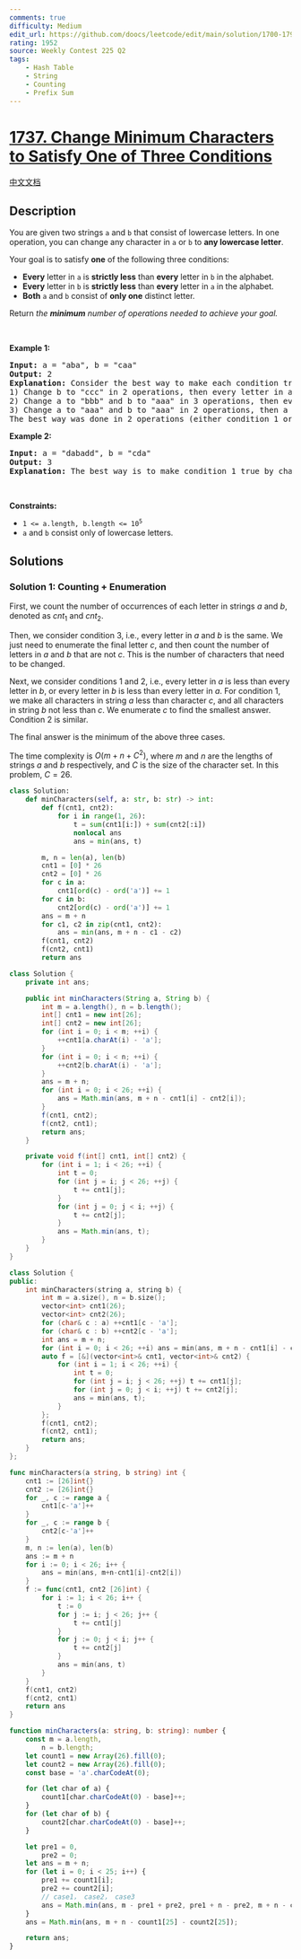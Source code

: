 ```yaml
---
comments: true
difficulty: Medium
edit_url: https://github.com/doocs/leetcode/edit/main/solution/1700-1799/1737.Change%20Minimum%20Characters%20to%20Satisfy%20One%20of%20Three%20Conditions/README_EN.md
rating: 1952
source: Weekly Contest 225 Q2
tags:
    - Hash Table
    - String
    - Counting
    - Prefix Sum
---
```


<!-- problem:start -->

# [1737. Change Minimum Characters to Satisfy One of Three Conditions](https://leetcode.com/problems/change-minimum-characters-to-satisfy-one-of-three-conditions)

[中文文档](/solution/1700-1799/1737.Change%20Minimum%20Characters%20to%20Satisfy%20One%20of%20Three%20Conditions/README.md)

## Description

<p>You are given two strings <code>a</code> and <code>b</code> that consist of lowercase letters. In one operation, you can change any character in <code>a</code> or <code>b</code> to <strong>any lowercase letter</strong>.</p>

<p>Your goal is to satisfy <strong>one</strong> of the following three conditions:</p>

<ul>
	<li><strong>Every</strong> letter in <code>a</code> is <strong>strictly less</strong> than <strong>every</strong> letter in <code>b</code> in the alphabet.</li>
	<li><strong>Every</strong> letter in <code>b</code> is <strong>strictly less</strong> than <strong>every</strong> letter in <code>a</code> in the alphabet.</li>
	<li><strong>Both</strong> <code>a</code> and <code>b</code> consist of <strong>only one</strong> distinct letter.</li>
</ul>

<p>Return <em>the <strong>minimum</strong> number of operations needed to achieve your goal.</em></p>

<p>&nbsp;</p>
<p><strong class="example">Example 1:</strong></p>

<pre>
<strong>Input:</strong> a = &quot;aba&quot;, b = &quot;caa&quot;
<strong>Output:</strong> 2
<strong>Explanation:</strong> Consider the best way to make each condition true:
1) Change b to &quot;ccc&quot; in 2 operations, then every letter in a is less than every letter in b.
2) Change a to &quot;bbb&quot; and b to &quot;aaa&quot; in 3 operations, then every letter in b is less than every letter in a.
3) Change a to &quot;aaa&quot; and b to &quot;aaa&quot; in 2 operations, then a and b consist of one distinct letter.
The best way was done in 2 operations (either condition 1 or condition 3).
</pre>

<p><strong class="example">Example 2:</strong></p>

<pre>
<strong>Input:</strong> a = &quot;dabadd&quot;, b = &quot;cda&quot;
<strong>Output:</strong> 3
<strong>Explanation:</strong> The best way is to make condition 1 true by changing b to &quot;eee&quot;.
</pre>

<p>&nbsp;</p>
<p><strong>Constraints:</strong></p>

<ul>
	<li><code>1 &lt;= a.length, b.length &lt;= 10<sup>5</sup></code></li>
	<li><code>a</code> and <code>b</code> consist only of lowercase letters.</li>
</ul>

## Solutions

<!-- solution:start -->

### Solution 1: Counting + Enumeration

First, we count the number of occurrences of each letter in strings $a$ and $b$, denoted as $cnt_1$ and $cnt_2$.

Then, we consider condition $3$, i.e., every letter in $a$ and $b$ is the same. We just need to enumerate the final letter $c$, and then count the number of letters in $a$ and $b$ that are not $c$. This is the number of characters that need to be changed.

Next, we consider conditions $1$ and $2$, i.e., every letter in $a$ is less than every letter in $b$, or every letter in $b$ is less than every letter in $a$. For condition $1$, we make all characters in string $a$ less than character $c$, and all characters in string $b$ not less than $c$. We enumerate $c$ to find the smallest answer. Condition $2$ is similar.

The final answer is the minimum of the above three cases.

The time complexity is $O(m + n + C^2)$, where $m$ and $n$ are the lengths of strings $a$ and $b$ respectively, and $C$ is the size of the character set. In this problem, $C = 26$.

<!-- tabs:start -->

```python
class Solution:
    def minCharacters(self, a: str, b: str) -> int:
        def f(cnt1, cnt2):
            for i in range(1, 26):
                t = sum(cnt1[i:]) + sum(cnt2[:i])
                nonlocal ans
                ans = min(ans, t)

        m, n = len(a), len(b)
        cnt1 = [0] * 26
        cnt2 = [0] * 26
        for c in a:
            cnt1[ord(c) - ord('a')] += 1
        for c in b:
            cnt2[ord(c) - ord('a')] += 1
        ans = m + n
        for c1, c2 in zip(cnt1, cnt2):
            ans = min(ans, m + n - c1 - c2)
        f(cnt1, cnt2)
        f(cnt2, cnt1)
        return ans
```

```java
class Solution {
    private int ans;

    public int minCharacters(String a, String b) {
        int m = a.length(), n = b.length();
        int[] cnt1 = new int[26];
        int[] cnt2 = new int[26];
        for (int i = 0; i < m; ++i) {
            ++cnt1[a.charAt(i) - 'a'];
        }
        for (int i = 0; i < n; ++i) {
            ++cnt2[b.charAt(i) - 'a'];
        }
        ans = m + n;
        for (int i = 0; i < 26; ++i) {
            ans = Math.min(ans, m + n - cnt1[i] - cnt2[i]);
        }
        f(cnt1, cnt2);
        f(cnt2, cnt1);
        return ans;
    }

    private void f(int[] cnt1, int[] cnt2) {
        for (int i = 1; i < 26; ++i) {
            int t = 0;
            for (int j = i; j < 26; ++j) {
                t += cnt1[j];
            }
            for (int j = 0; j < i; ++j) {
                t += cnt2[j];
            }
            ans = Math.min(ans, t);
        }
    }
}
```

```cpp
class Solution {
public:
    int minCharacters(string a, string b) {
        int m = a.size(), n = b.size();
        vector<int> cnt1(26);
        vector<int> cnt2(26);
        for (char& c : a) ++cnt1[c - 'a'];
        for (char& c : b) ++cnt2[c - 'a'];
        int ans = m + n;
        for (int i = 0; i < 26; ++i) ans = min(ans, m + n - cnt1[i] - cnt2[i]);
        auto f = [&](vector<int>& cnt1, vector<int>& cnt2) {
            for (int i = 1; i < 26; ++i) {
                int t = 0;
                for (int j = i; j < 26; ++j) t += cnt1[j];
                for (int j = 0; j < i; ++j) t += cnt2[j];
                ans = min(ans, t);
            }
        };
        f(cnt1, cnt2);
        f(cnt2, cnt1);
        return ans;
    }
};
```

```go
func minCharacters(a string, b string) int {
	cnt1 := [26]int{}
	cnt2 := [26]int{}
	for _, c := range a {
		cnt1[c-'a']++
	}
	for _, c := range b {
		cnt2[c-'a']++
	}
	m, n := len(a), len(b)
	ans := m + n
	for i := 0; i < 26; i++ {
		ans = min(ans, m+n-cnt1[i]-cnt2[i])
	}
	f := func(cnt1, cnt2 [26]int) {
		for i := 1; i < 26; i++ {
			t := 0
			for j := i; j < 26; j++ {
				t += cnt1[j]
			}
			for j := 0; j < i; j++ {
				t += cnt2[j]
			}
			ans = min(ans, t)
		}
	}
	f(cnt1, cnt2)
	f(cnt2, cnt1)
	return ans
}
```

```ts
function minCharacters(a: string, b: string): number {
    const m = a.length,
        n = b.length;
    let count1 = new Array(26).fill(0);
    let count2 = new Array(26).fill(0);
    const base = 'a'.charCodeAt(0);

    for (let char of a) {
        count1[char.charCodeAt(0) - base]++;
    }
    for (let char of b) {
        count2[char.charCodeAt(0) - base]++;
    }

    let pre1 = 0,
        pre2 = 0;
    let ans = m + n;
    for (let i = 0; i < 25; i++) {
        pre1 += count1[i];
        pre2 += count2[i];
        // case1， case2， case3
        ans = Math.min(ans, m - pre1 + pre2, pre1 + n - pre2, m + n - count1[i] - count2[i]);
    }
    ans = Math.min(ans, m + n - count1[25] - count2[25]);

    return ans;
}
```

<!-- tabs:end -->

<!-- solution:end -->

<!-- problem:end -->
